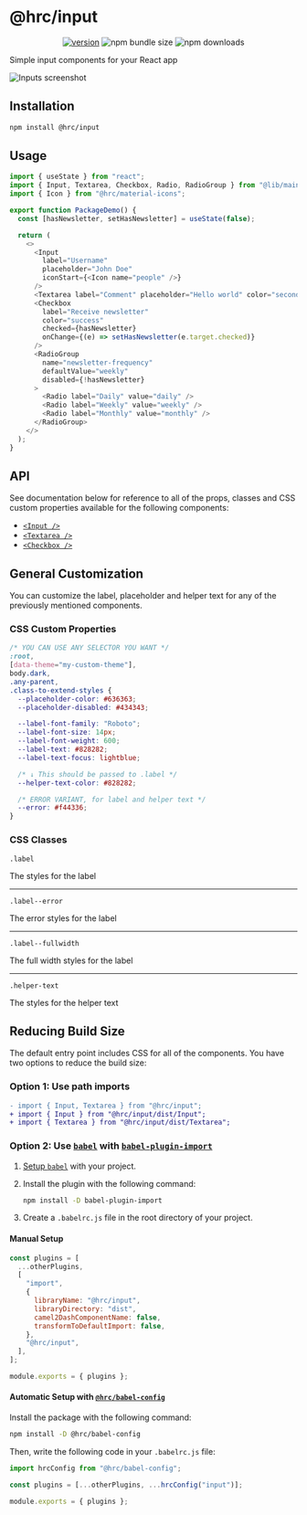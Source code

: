 # @hrc/input

<div align="center">

[![version](https://img.shields.io/npm/v/%40hrc%2Finput)](https://www.npmjs.com/package/@hrc/input)
![npm bundle size](https://img.shields.io/bundlephobia/minzip/%40hrc%2Finput)
![npm downloads](https://img.shields.io/npm/dm/%40hrc%2Finput)

</div>

Simple input components for your React app

![Inputs screenshot](https://github.com/Hdoc1509/react-components/assets/72316111/b611760d-755e-4923-ba6c-3c52ceb32b2c)

## Installation

```bash
npm install @hrc/input
```

## Usage

```js
import { useState } from "react";
import { Input, Textarea, Checkbox, Radio, RadioGroup } from "@lib/main";
import { Icon } from "@hrc/material-icons";

export function PackageDemo() {
  const [hasNewsletter, setHasNewsletter] = useState(false);

  return (
    <>
      <Input
        label="Username"
        placeholder="John Doe"
        iconStart={<Icon name="people" />}
      />
      <Textarea label="Comment" placeholder="Hello world" color="secondary" />
      <Checkbox
        label="Receive newsletter"
        color="success"
        checked={hasNewsletter}
        onChange={(e) => setHasNewsletter(e.target.checked)}
      />
      <RadioGroup
        name="newsletter-frequency"
        defaultValue="weekly"
        disabled={!hasNewsletter}
      >
        <Radio label="Daily" value="daily" />
        <Radio label="Weekly" value="weekly" />
        <Radio label="Monthly" value="monthly" />
      </RadioGroup>
    </>
  );
}
```

## API

See documentation below for reference to all of the props, classes and CSS
custom properties available for the following components:

- [`<Input />`](docs/Input.md)
- [`<Textarea />`](docs/Textarea.md)
- [`<Checkbox />`](docs/Checkbox.md)

## General Customization

You can customize the label, placeholder and helper text for any of the
previously mentioned components.

### CSS Custom Properties

```css
/* YOU CAN USE ANY SELECTOR YOU WANT */
:root,
[data-theme="my-custom-theme"],
body.dark,
.any-parent,
.class-to-extend-styles {
  --placeholder-color: #636363;
  --placeholder-disabled: #434343;

  --label-font-family: "Roboto";
  --label-font-size: 14px;
  --label-font-weight: 600;
  --label-text: #828282;
  --label-text-focus: lightblue;

  /* ↓ This should be passed to .label */
  --helper-text-color: #828282;

  /* ERROR VARIANT, for label and helper text */
  --error: #f44336;
}
```

### CSS Classes

`.label`

The styles for the label

---

`.label--error`

The error styles for the label

---

`.label--fullwidth`

The full width styles for the label

---

`.helper-text`

The styles for the helper text

## Reducing Build Size

The default entry point includes CSS for all of the components. You have two
options to reduce the build size:

### Option 1: Use path imports

```diff
- import { Input, Textarea } from "@hrc/input";
+ import { Input } from "@hrc/input/dist/Input";
+ import { Textarea } from "@hrc/input/dist/Textarea";
```

### Option 2: Use [`babel`](https://babeljs.io/) with [`babel-plugin-import`](https://github.com/umijs/babel-plugin-import)

1. [Setup `babel`](https://babeljs.io/setup) with your project.

1. Install the plugin with the following command:

   ```bash
   npm install -D babel-plugin-import
   ```

1. Create a `.babelrc.js` file in the root directory of your project.

#### Manual Setup

```js
const plugins = [
  ...otherPlugins,
  [
    "import",
    {
      libraryName: "@hrc/input",
      libraryDirectory: "dist",
      camel2DashComponentName: false,
      transformToDefaultImport: false,
    },
    "@hrc/input",
  ],
];

module.exports = { plugins };
```

#### Automatic Setup with [`@hrc/babel-config`](https://www.npmjs.com/package/@hrc/babel-config)

Install the package with the following command:

```bash
npm install -D @hrc/babel-config
```

Then, write the following code in your `.babelrc.js` file:

```js
import hrcConfig from "@hrc/babel-config";

const plugins = [...otherPlugins, ...hrcConfig("input")];

module.exports = { plugins };
```
